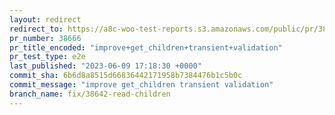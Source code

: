 ```yaml
---
layout: redirect
redirect_to: https://a8c-woo-test-reports.s3.amazonaws.com/public/pr/38666/e2e/index.html
pr_number: 38666
pr_title_encoded: "improve+get_children+transient+validation"
pr_test_type: e2e
last_published: "2023-06-09 17:18:30 +0000"
commit_sha: 6b6d8a8515d66836442171958b7384476b1c5b0c
commit_message: "improve get_children transient validation"
branch_name: fix/38642-read-children
---
```

